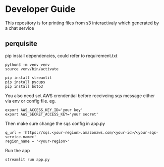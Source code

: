 # Developer Guide
This repository is for printing files from s3 interactivaly which generated by a chat service
## perquisite
pip install dependencies, could refer to requirement.txt
```
python3 -m venv venv
source venv/bin/activate

pip install streamlit
pip install pycups
pip install boto3
```

You also need set AWS crendential before receiveing sqs message either via env or config file.
eg.
```
export AWS_ACCESS_KEY_ID='your key'
export AWS_SECRET_ACCESS_KEY='your secret'
```
Then make sure change the sqs config in app.py
```
q_url = 'https://sqs.<your-region>.amazonaws.com/<your-id>/<your-sqs-service-name>'
region_name = '<your-region>'
```

Run the app
```
streamlit run app.py
```
